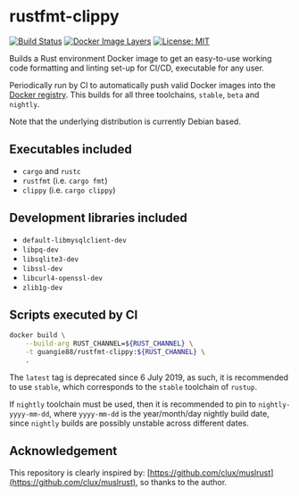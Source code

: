 # rustfmt-clippy

[![Build Status](https://travis-ci.org/guangie88/rustfmt-clippy.svg?branch=master)](https://travis-ci.org/guangie88/rustfmt-clippy)
[![Docker Image Layers](https://images.microbadger.com/badges/image/guangie88/rustfmt-clippy.svg)](https://microbadger.com/images/guangie88/rustfmt-clippy)
[![License: MIT](https://img.shields.io/badge/License-MIT-yellow.svg)](https://opensource.org/licenses/MIT)

Builds a Rust environment Docker image to get an easy-to-use working code
formatting and linting set-up for CI/CD, executable for any user.

Periodically run by CI to automatically push valid Docker images into the
[Docker registry](https://hub.docker.com/r/guangie88/rustfmt-clippy). This
builds for all three toolchains, `stable`, `beta` and `nightly`.

Note that the underlying distribution is currently Debian based.

## Executables included

- `cargo` and `rustc`
- `rustfmt` (i.e. `cargo fmt`)
- `clippy` (i.e. `cargo clippy`)

## Development libraries included

- `default-libmysqlclient-dev`
- `libpq-dev`
- `libsqlite3-dev`
- `libssl-dev`
- `libcurl4-openssl-dev`
- `zlib1g-dev`

## Scripts executed by CI

```bash
docker build \
    --build-arg RUST_CHANNEL=${RUST_CHANNEL} \
    -t guangie88/rustfmt-clippy:${RUST_CHANNEL} \
    .
```

The `latest` tag is deprecated since 6 July 2019, as such, it is recommended to
use `stable`, which corresponds to the `stable` toolchain of `rustup`.

If `nightly` toolchain must be used, then it is recommended to pin to
`nightly-yyyy-mm-dd`, where `yyyy-mm-dd` is the year/month/day nightly build
date, since `nightly` builds are possibly unstable across different dates.

## Acknowledgement

This repository is clearly inspired by:
[https://github.com/clux/muslrust](https://github.com/clux/muslrust), so thanks
to the author.
